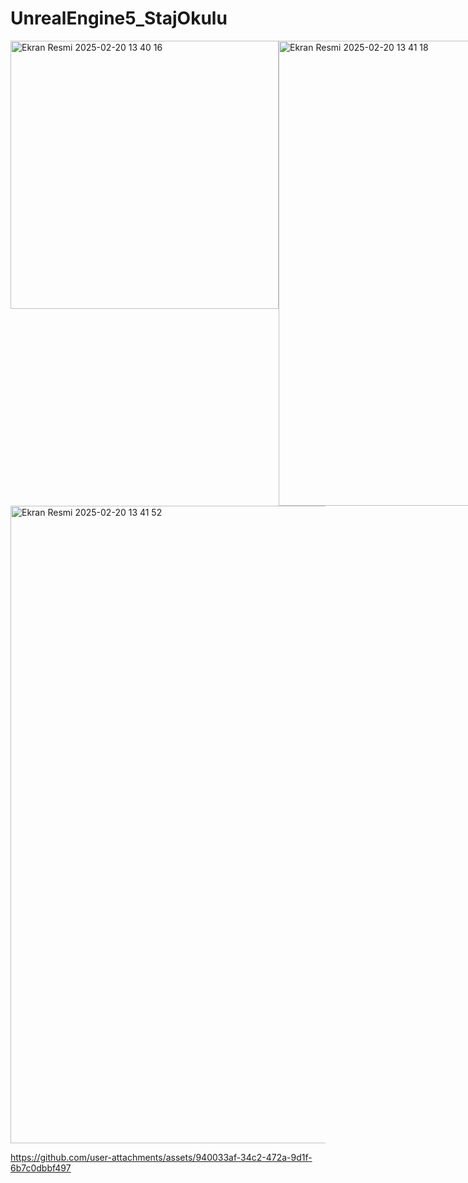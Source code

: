 # UnrealEngine5_StajOkulu

<div style="display: flex; justify-content: space-between;">
  <img width="429" alt="Ekran Resmi 2025-02-20 13 40 16" src="https://github.com/user-attachments/assets/c250b217-4464-4cbf-b93c-411b507ea925" />
  <img width="744" alt="Ekran Resmi 2025-02-20 13 41 18" src="https://github.com/user-attachments/assets/385b1957-d378-4514-827e-2bab65c4418e" />
</div>


<img width="1020" alt="Ekran Resmi 2025-02-20 13 41 52" src="https://github.com/user-attachments/assets/55b5eea5-1ad4-4be0-94ab-9a5c0941c5a6" />

https://github.com/user-attachments/assets/940033af-34c2-472a-9d1f-6b7c0dbbf497

